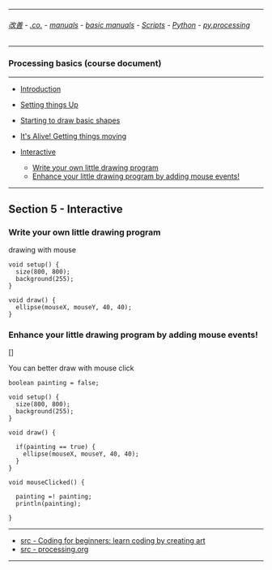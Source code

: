 
---

###### [改善](https://github.com/ttltrk/0C/blob/master/README.MD) - [.co.](https://github.com/ttltrk/PRG/blob/master/CODING.MD) - [manuals](https://github.com/ttltrk/PRG/blob/master/MAN.MD) - [basic manuals](https://github.com/ttltrk/PRG/blob/master/MANUALS.MD) - [Scripts](https://github.com/ttltrk/PRG/blob/master/PY/DOC/SC/SC.MD) - [Python](https://github.com/ttltrk/PRG/blob/master/PY/DOC/OPYM/OPYM.MD) - [py.processing](https://github.com/ttltrk/PRG/blob/master/PY/DOC/OPYM/17/PROC.MD)

---

### Processing basics (course document)

---

* [Introduction](https://github.com/ttltrk/ELSE/blob/master/PRF/01/INTRO.MD)
* [Setting things Up](https://github.com/ttltrk/ELSE/blob/master/PRF/02/SETTINGS.MD)
* [Starting to draw basic shapes](https://github.com/ttltrk/ELSE/blob/master/PRF/03/BASICSHAPES.MD)
* [It's Alive! Getting things moving](https://github.com/ttltrk/ELSE/blob/master/PRF/04/ALIVE.MD)
* [Interactive]()

  * <a href="#20">Write your own little drawing program</a>
  * <a href="#21">Enhance your little drawing program by adding mouse events!</a>

---

Section 5 - Interactive
------

### <h3 id="20">Write your own little drawing program</h3>

drawing with mouse

```
void setup() {
  size(800, 800);
  background(255);
}

void draw() {
  ellipse(mouseX, mouseY, 40, 40);
}
```

### <h3 id="21">Enhance your little drawing program by adding mouse events!</h3>

[[]()]

You can better draw with mouse click

```
boolean painting = false;

void setup() {
  size(800, 800);
  background(255);
}

void draw() {
  
  if(painting == true) {
    ellipse(mouseX, mouseY, 40, 40);  
  }
}

void mouseClicked() {
  
  painting =! painting;
  println(painting);
  
}
```

---

* [src - Coding for beginners: learn coding by creating art](https://www.udemy.com/creativecoding/learn/v4/content)
* [src - processing.org](https://processing.org/)

---
